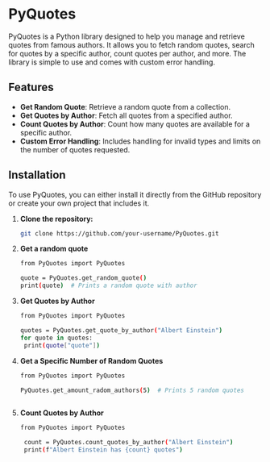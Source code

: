 # PyQuotes

PyQuotes is a Python library designed to help you manage and retrieve quotes from famous authors. It allows you to fetch random quotes, search for quotes by a specific author, count quotes per author, and more. The library is simple to use and comes with custom error handling.

## Features

- **Get Random Quote**: Retrieve a random quote from a collection.
- **Get Quotes by Author**: Fetch all quotes from a specified author.
- **Count Quotes by Author**: Count how many quotes are available for a specific author.
- **Custom Error Handling**: Includes handling for invalid types and limits on the number of quotes requested.

## Installation

To use PyQuotes, you can either install it directly from the GitHub repository or create your own project that includes it.

1. **Clone the repository:**

   ```bash
   git clone https://github.com/your-username/PyQuotes.git


2. **Get a random quote**

   ```bash
   from PyQuotes import PyQuotes
   
   quote = PyQuotes.get_random_quote()
   print(quote)  # Prints a random quote with author

3. **Get Quotes by Author**
   
   
   ```bash
   from PyQuotes import PyQuotes

   quotes = PyQuotes.get_quote_by_author("Albert Einstein")
   for quote in quotes:
    print(quote["quote"])


3. **Get a Specific Number of Random Quotes**
   
   
   ```bash
   from PyQuotes import PyQuotes
    
   PyQuotes.get_amount_radom_authors(5)  # Prints 5 random quotes



4. **Count Quotes by Author**
   
   
   ```bash
   from PyQuotes import PyQuotes

    count = PyQuotes.count_quotes_by_author("Albert Einstein")
    print(f"Albert Einstein has {count} quotes")